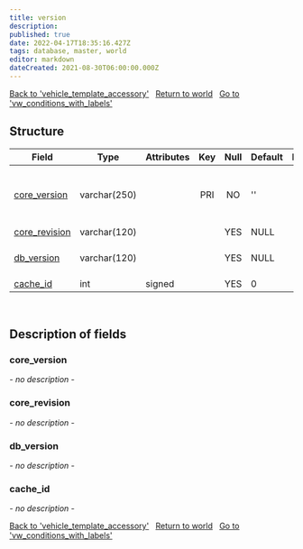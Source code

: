 ```yaml
---
title: version
description: 
published: true
date: 2022-04-17T18:35:16.427Z
tags: database, master, world
editor: markdown
dateCreated: 2021-08-30T06:00:00.000Z
---
```


<a href="https://trinitycore.info/en/database/master/world/vehicle_template_accessory" class="mt-5 v-btn v-btn--depressed v-btn--flat v-btn--outlined theme--light v-size--default darkblue--text text--lighten-3"><span class="v-btn__content"><i aria-hidden="true" class="v-icon notranslate v-icon--left mdi mdi-arrow-left theme--light"></i><span>Back to 'vehicle_template_accessory'</span></span></a>&nbsp;&nbsp;&nbsp;<a href="https://trinitycore.info/en/database/master/world/home" class="mt-5 v-btn v-btn--depressed v-btn--flat v-btn--outlined theme--light v-size--default darkblue--text text--lighten-3"><span class="v-btn__content"><i aria-hidden="true" class="v-icon notranslate v-icon--left mdi mdi-home-outline theme--light"></i><span>Return to world</span></span></a>&nbsp;&nbsp;&nbsp;<a href="https://trinitycore.info/en/database/master/world/vw_conditions_with_labels" class="mt-5 v-btn v-btn--depressed v-btn--flat v-btn--outlined theme--light v-size--default darkblue--text text--lighten-3"><span class="v-btn__content"><span>Go to 'vw_conditions_with_labels'</span><i aria-hidden="true" class="v-icon notranslate v-icon--right mdi mdi-arrow-right theme--light"></i></span></a>

## Structure

| Field | Type | Attributes | Key | Null | Default | Extra | Comment |
| --- | --- | --- | :---: | :---: | --- | --- | --- |
| [core_version](#core_version) | varchar(250) |  | PRI | NO | '' |  | Core revision dumped at startup. |
| [core_revision](#core_revision) | varchar(120) |  |  | YES | NULL |  |  |
| [db_version](#db_version) | varchar(120) |  |  | YES | NULL |  | Version of world DB. |
| [cache_id](#cache_id) | int | signed |  | YES | 0 |  |  |
&nbsp;
## Description of fields

### core_version
*- no description -*
&nbsp;

### core_revision
*- no description -*
&nbsp;

### db_version
*- no description -*
&nbsp;

### cache_id
*- no description -*
&nbsp;

<a href="https://trinitycore.info/en/database/master/world/vehicle_template_accessory" class="mt-5 v-btn v-btn--depressed v-btn--flat v-btn--outlined theme--light v-size--default darkblue--text text--lighten-3"><span class="v-btn__content"><i aria-hidden="true" class="v-icon notranslate v-icon--left mdi mdi-arrow-left theme--light"></i><span>Back to 'vehicle_template_accessory'</span></span></a>&nbsp;&nbsp;&nbsp;<a href="https://trinitycore.info/en/database/master/world/home" class="mt-5 v-btn v-btn--depressed v-btn--flat v-btn--outlined theme--light v-size--default darkblue--text text--lighten-3"><span class="v-btn__content"><i aria-hidden="true" class="v-icon notranslate v-icon--left mdi mdi-home-outline theme--light"></i><span>Return to world</span></span></a>&nbsp;&nbsp;&nbsp;<a href="https://trinitycore.info/en/database/master/world/vw_conditions_with_labels" class="mt-5 v-btn v-btn--depressed v-btn--flat v-btn--outlined theme--light v-size--default darkblue--text text--lighten-3"><span class="v-btn__content"><span>Go to 'vw_conditions_with_labels'</span><i aria-hidden="true" class="v-icon notranslate v-icon--right mdi mdi-arrow-right theme--light"></i></span></a>
